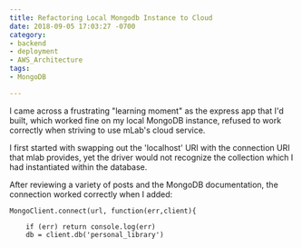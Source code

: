 ```yaml
---
title: Refactoring Local Mongodb Instance to Cloud
date: 2018-09-05 17:03:27 -0700
category:
- backend
- deployment
- AWS_Architecture
tags: 
- MongoDB

---
```


I came across a frustrating "learning moment" as the express app that I'd built, which worked fine on my local MongoDB instance, refused to work correctly when striving to use mLab's cloud service. 

I first started with swapping out the 'localhost' URI with the connection URI that mlab provides, yet the driver would not recognize the collection which I had instantiated within the database.

After reviewing a variety of posts and the MongoDB documentation, the connection worked correctly when I added:

````
MongoClient.connect(url, function(err,client){
   
    if (err) return console.log(err)
    db = client.db('personal_library')
    
  ````
